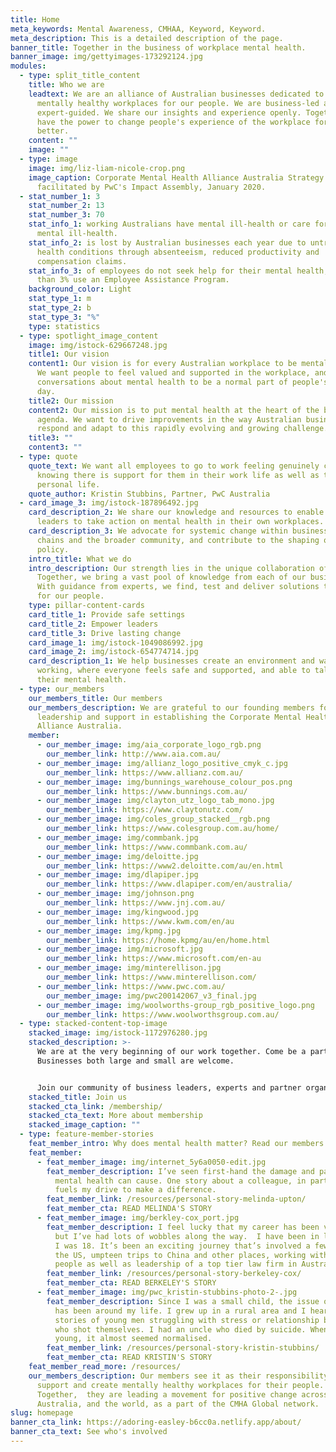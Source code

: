 ```yaml
---
title: Home
meta_keywords: Mental Awareness, CMHAA, Keyword, Keyword.
meta_description: This is a detailed description of the page.
banner_title: Together in the business of workplace mental health.
banner_image: img/gettyimages-173292124.jpg
modules:
  - type: split_title_content
    title: Who we are
    leadtext: We are an alliance of Australian businesses dedicated to providing
      mentally healthy workplaces for our people. We are business-led and
      expert-guided. We share our insights and experience openly. Together, we
      have the power to change people's experience of the workplace for the
      better.
    content: ""
    image: ""
  - type: image
    image: img/liz-liam-nicole-crop.png
    image_caption: Corporate Mental Health Alliance Australia Strategy Day
      facilitated by PwC's Impact Assembly, January 2020.
  - stat_number_1: 3
    stat_number_2: 13
    stat_number_3: 70
    stat_info_1: working Australians have mental ill-health or care for someone with
      mental ill-health.
    stat_info_2: is lost by Australian businesses each year due to untreated mental
      health conditions through absenteeism, reduced productivity and
      compensation claims.
    stat_info_3: of employees do not seek help for their mental health, and less
      than 3% use an Employee Assistance Program.
    background_color: Light
    stat_type_1: m
    stat_type_2: b
    stat_type_3: "%"
    type: statistics
  - type: spotlight_image_content
    image: img/istock-629667248.jpg
    title1: Our vision
    content1: Our vision is for every Australian workplace to be mentally healthy.
      We want people to feel valued and supported in the workplace, and for
      conversations about mental health to be a normal part of people's working
      day.
    title2: Our mission
    content2: Our mission is to put mental health at the heart of the business
      agenda. We want to drive improvements in the way Australian businesses
      respond and adapt to this rapidly evolving and growing challenge.
    title3: ""
    content3: ""
  - type: quote
    quote_text: We want all employees to go to work feeling genuinely cared for,
      knowing there is support for them in their work life as well as their
      personal life.
    quote_author: Kristin Stubbins, Partner, PwC Australia
  - card_image_3: img/istock-187896492.jpg
    card_description_2: We share our knowledge and resources to enable business
      leaders to take action on mental health in their own workplaces.
    card_description_3: We advocate for systemic change within business, supply
      chains and the broader community, and contribute to the shaping of public
      policy.
    intro_title: What we do
    intro_description: Our strength lies in the unique collaboration of our members.
      Together, we bring a vast pool of knowledge from each of our businesses.
      With guidance from experts, we find, test and deliver solutions that work
      for our people.
    type: pillar-content-cards
    card_title_1: Provide safe settings
    card_title_2: Empower leaders
    card_title_3: Drive lasting change
    card_image_1: img/istock-1049086992.jpg
    card_image_2: img/istock-654774714.jpg
    card_description_1: We help businesses create an environment and ways of
      working, where everyone feels safe and supported, and able to talk about
      their mental health.
  - type: our_members
    our_members_title: Our members
    our_members_description: We are grateful to our founding members for their
      leadership and support in establishing the Corporate Mental Health
      Alliance Australia.
    member:
      - our_member_image: img/aia_corporate_logo_rgb.png
        our_member_link: http://www.aia.com.au/
      - our_member_image: img/allianz_logo_positive_cmyk_c.jpg
        our_member_link: https://www.allianz.com.au/
      - our_member_image: img/bunnings_warehouse_colour_pos.png
        our_member_link: https://www.bunnings.com.au/
      - our_member_image: img/clayton_utz_logo_tab_mono.jpg
        our_member_link: https://www.claytonutz.com/
      - our_member_image: img/coles_group_stacked__rgb.png
        our_member_link: https://www.colesgroup.com.au/home/
      - our_member_image: img/commbank.jpg
        our_member_link: https://www.commbank.com.au/
      - our_member_image: img/deloitte.jpg
        our_member_link: https://www2.deloitte.com/au/en.html
      - our_member_image: img/dlapiper.jpg
        our_member_link: https://www.dlapiper.com/en/australia/
      - our_member_image: img/johnson.png
        our_member_link: https://www.jnj.com.au/
      - our_member_image: img/kingwood.jpg
        our_member_link: https://www.kwm.com/en/au
      - our_member_image: img/kpmg.jpg
        our_member_link: https://home.kpmg/au/en/home.html
      - our_member_image: img/microsoft.jpg
        our_member_link: https://www.microsoft.com/en-au
      - our_member_image: img/minterellison.jpg
        our_member_link: https://www.minterellison.com/
      - our_member_link: https://www.pwc.com.au/
        our_member_image: img/pwc200142067_v3_final.jpg
      - our_member_image: img/woolworths-group_rgb_positive_logo.png
        our_member_link: https://www.woolworthsgroup.com.au/
  - type: stacked-content-top-image
    stacked_image: img/istock-1172976280.jpg
    stacked_description: >-
      We are at the very beginning of our work together. Come be a part of it.
      Businesses both large and small are welcome.


      Join our community of business leaders, experts and partner organisations and be a powerful voice for change as we work together to improve mental health in the workplace. We are receiving expressions of interest for membership commencing 2021, with our program kicking off in February.
    stacked_title: Join us
    stacked_cta_link: /membership/
    stacked_cta_text: More about membership
    stacked_image_caption: ""
  - type: feature-member-stories
    feat_member_intro: Why does mental health matter? Read our members' stories and find out.
    feat_member:
      - feat_member_image: img/internet_5y6a0050-edit.jpg
        feat_member_description: I’ve seen first-hand the damage and pain that poor
          mental health can cause. One story about a colleague, in particular,
          fuels my drive to make a difference.
        feat_member_link: /resources/personal-story-melinda-upton/
        feat_member_cta: READ MELINDA'S STORY
      - feat_member_image: img/berkley-cox_port.jpg
        feat_member_description: I feel lucky that my career has been very fulfilling,
          but I’ve had lots of wobbles along the way.  I have been in law since
          I was 18. It’s been an exciting journey that’s involved a few years in
          the US, umpteen trips to China and other places, working with amazing
          people as well as leadership of a top tier law firm in Australia.
        feat_member_link: /resources/personal-story-berkeley-cox/
        feat_member_cta: READ BERKELEY'S STORY
      - feat_member_image: img/pwc_kristin-stubbins-photo-2-.jpg
        feat_member_description: Since I was a small child, the issue of mental health
          has been around my life. I grew up in a rural area and I heard many
          stories of young men struggling with stress or relationship breakups
          who shot themselves. I had an uncle who died by suicide. When I was
          young, it almost seemed normalised.
        feat_member_link: /resources/personal-story-kristin-stubbins/
        feat_member_cta: READ KRISTIN'S STORY
    feat_member_read_more: /resources/
    our_members_description: Our members see it as their responsibility to protect,
      support and create mentally healthy workplaces for their people.
      Together,  they are leading a movement for positive change across
      Australia, and the world, as a part of the CMHA Global network.
slug: homepage
banner_cta_link: https://adoring-easley-b6cc0a.netlify.app/about/
banner_cta_text: See who's involved
---
```

